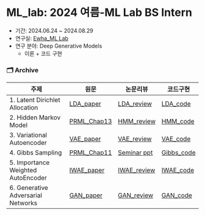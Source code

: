 # ML_lab: 2024 여름-ML Lab BS Intern
- 기간: 2024.06.24 ~ 2024.08.29
- 연구실: [Ewha_ML Lab](https://mllab.ewha.ac.kr/main)
- 연구 분야: Deep Generative Models
  - 이론 + 코드 구현

### **🗂 Archive**

|주제|원문|논문리뷰|코드구현|
|-----|-----|-----|-----|
|1. Latent Dirichlet Allocation|[LDA_paper](https://www.jmlr.org/papers/volume3/blei03a/blei03a.pdf)|[LDA_review](https://water-bean.notion.site/1-Latent-Dirichlet-Allocation-499a8d442987447aa1634672e75cf5df?pvs=4)|[LDA_code](https://github.com/chasubeen/ML_lab/blob/main/2_Variational_Inference.ipynb)|
|2. Hidden Markov Model|[PRML_Chap13](https://www.microsoft.com/en-us/research/uploads/prod/2006/01/Bishop-Pattern-Recognition-and-Machine-Learning-2006.pdf)|[HMM_review](https://water-bean.notion.site/2-Hidden-Markov-Model-eb114e8b9db046578ef7aa015156ff77?pvs=4)|[HMM_code](https://github.com/chasubeen/ML_lab/tree/main/3_HMM)|
|3. Variational Autoencoder|[VAE_paper](https://arxiv.org/pdf/1312.6114)|[VAE_review](https://water-bean.notion.site/3-Auto-Encoding-Variational-Bayes-5a09a3ea5b174556b5c33625a5bb71ba?pvs=4)|[VAE_code](https://github.com/chasubeen/ML_lab/tree/main/4_VAE)|
|4. Gibbs Sampling|[PRML_Chap11](https://www.microsoft.com/en-us/research/uploads/prod/2006/01/Bishop-Pattern-Recognition-and-Machine-Learning-2006.pdf)|[Seminar ppt](https://github.com/chasubeen/ML_lab/blob/main/5_Gibbs%20Sampling/Gibbs%20Sampling%20-%20%EC%B0%A8%EC%88%98%EB%B9%88.pdf)|[Gibbs_code](https://github.com/chasubeen/ML_lab/blob/main/5_Gibbs%20Sampling/5_LDA_Gibbs.ipynb)|
|5. Importance Weighted AutoEncoder|[IWAE_paper](https://arxiv.org/pdf/1509.00519)|[IWAE_review](https://water-bean.notion.site/5-Importance-Weighted-AutoEncoders-459341632d544fadb74d90f5f4ec2f38?pvs=4)|[IWAE_code](https://github.com/chasubeen/ML_lab/blob/main/6_IWAE/6_IWAE.ipynb)|
|6. Generative Adversarial Networks|[GAN_paper](https://arxiv.org/pdf/1406.2661)|[GAN_review](https://water-bean.notion.site/6-Generative-Adversarial-Nets-5b8b0e3c187342eabcc5f5828fe91a32?pvs=4)|[GAN_code](https://github.com/chasubeen/ML_lab/blob/main/7_GAN.ipynb)|


















